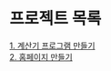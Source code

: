 # 프로젝트 목록  
[1. 계산기 프로그램 만들기](https://github.com/sawol/Study_JSP_Project/tree/master/JSPPrj)  
[2. 홈페이지 만들기](https://github.com/sawol/Study_JSP_Project/tree/master/JSPPrj2)  
